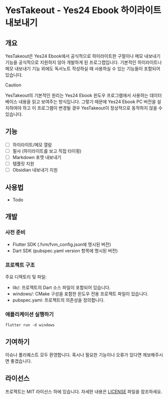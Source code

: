 # YesTakeout - Yes24 Ebook 하이라이트 내보내기

## 개요

YesTakeout은 Yes24 Ebook에서 공식적으로 하이라이트한 구절이나 메모 내보내기 기능을 
공식적으로 지원하지 않아 개발하게 된 프로그랩입니다. 기본적인 하이라이트나 메모 내보내기 기능 외에도
독서노트 작성하실 때 사용하실 수 있는 기능들이 포함되어 있습니다.

> [!CAUTION]
> YesTakeout의 기본적인 원리는 Yes24 Ebook 윈도우 프로그램에서 사용하는 데이터베이스 내용을 읽고
보여주는 방식입니다. 그렇기 때문에 Yes24 Ebook PC 버전을 설치하여야 하고 이 프로그램이 변경될 경우 YesTakeout이
정상적으로 동작하지 않을 수 있습니다.

## 기능
- [ ] 하이라이트/메모 열람
- [ ] 필사 (하이라이트를 보고 직접 타이핑)
- [ ] Markdown 포맷 내보내기
- [ ] 템플릿 지원
- [ ] Obsidian 내보내기 지원

## 사용법

- Todo

## 개발

### 사전 준비

- Flutter SDK (.fvm/fvm_config.json에 명시된 버전)
- Dart SDK (pubspec.yaml version 항목에 명시된 버전)

### 프로젝트 구조

주요 디렉토리 및 파일:

- lib/: 프로젝트의 Dart 소스 파일이 포함되어 있습니다.
- windows/: CMake 구성을 포함한 윈도우 전용 프로젝트 파일이 있습니다.
- pubspec.yaml: 프로젝트의 의존성을 정의합니다.

### 애플리케이션 실행하기

```shell
flutter run -d windows
```

## 기여하기

이슈나 풀리퀘스트 모두 환영합니다.
혹시나 필요한 기능이나 오류가 있다면 제보해주시면 좋겠습니다.

## 라이선스

프로젝트는 MIT 라이선스 하에 있습니다. 자세한 내용은 [LICENSE](./LICENSE) 파일을 참조하세요.
